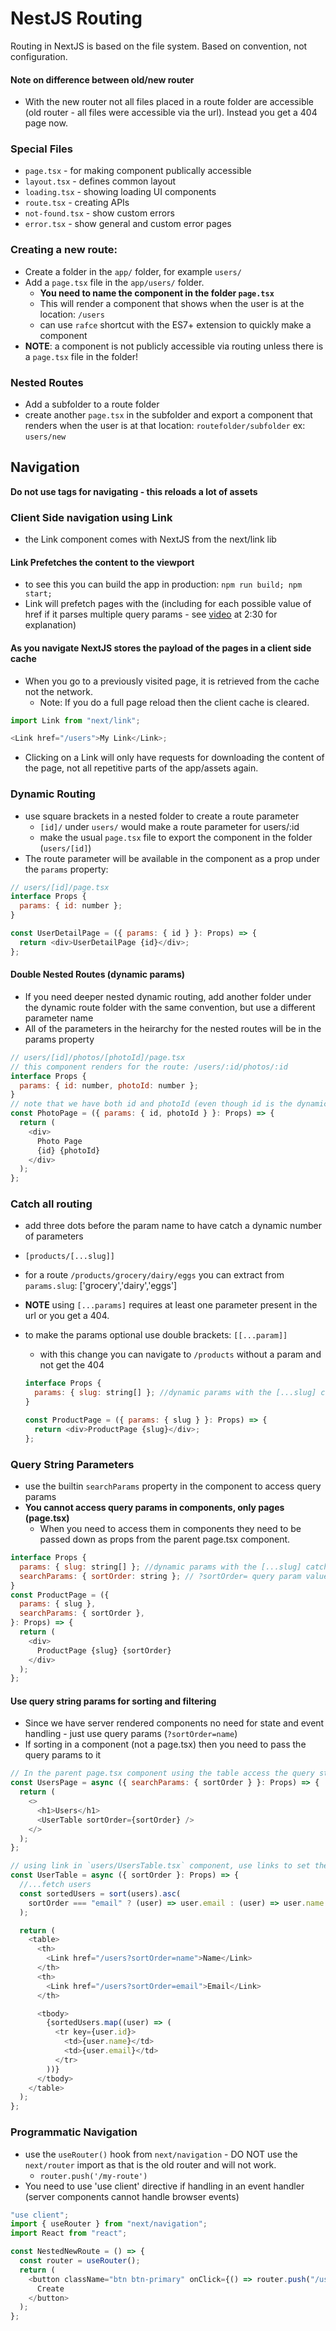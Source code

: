 # NestJS Routing

Routing in NextJS is based on the file system.
Based on convention, not configuration.

#### Note on difference between old/new router

- With the new router not all files placed in a route folder are accessible (old router - all files were accessible via the url). Instead you get a 404 page now.

### Special Files

- `page.tsx` - for making component publically accessible
- `layout.tsx` - defines common layout
- `loading.tsx` - showing loading UI components
- `route.tsx` - creating APIs
- `not-found.tsx` - show custom errors
- `error.tsx` - show general and custom error pages

### Creating a new route:

- Create a folder in the `app/` folder, for example `users/`
- Add a `page.tsx` file in the `app/users/` folder.
  - **You need to name the component in the folder `page.tsx`**
  - This will render a component that shows when the user is at the location: `/users`
  - can use `rafce` shortcut with the ES7+ extension to quickly make a component
- **NOTE**: a component is not publicly accessible via routing unless there is a `page.tsx` file in the folder!

### Nested Routes

- Add a subfolder to a route folder
- create another `page.tsx` in the subfolder and export a component that renders when the user is at that location: `routefolder/subfolder` ex: `users/new`

## Navigation

**Do not use <a> tags for navigating - this reloads a lot of assets**

### Client Side navigation using Link

- the Link component comes with NextJS from the next/link lib

#### Link Prefetches the content to the viewport

- to see this you can build the app in production: `npm run build; npm start;`
- Link will prefetch pages with the <Link> (including for each possible value of href if it parses multiple query params - see [video](https://members.codewithmosh.com/courses/mastering-next-js-13-with-typescript/lectures/49120320) at 2:30 for explanation)

#### As you navigate NextJS stores the payload of the pages in a client side cache

- When you go to a previously visited page, it is retrieved from the cache not the network.
  - Note: If you do a full page reload then the client cache is cleared.

```javascript
import Link from "next/link";

<Link href="/users">My Link</Link>;
```

- Clicking on a Link will only have requests for downloading the content of the page, not all repetitive parts of the app/assets again.

### Dynamic Routing

- use square brackets in a nested folder to create a route parameter
  - `[id]/` under `users/` would make a route parameter for users/:id
  - make the usual `page.tsx` file to export the component in the folder (`users/[id]`)
- The route parameter will be available in the component as a prop under the `params` property:

```javascript
// users/[id]/page.tsx
interface Props {
  params: { id: number };
}

const UserDetailPage = ({ params: { id } }: Props) => {
  return <div>UserDetailPage {id}</div>;
};
```

#### Double Nested Routes (dynamic params)

- If you need deeper nested dynamic routing, add another folder under the dynamic route folder with the same convention, but use a different parameter name
- All of the parameters in the heirarchy for the nested routes will be in the params property

```javascript
// users/[id]/photos/[photoId]/page.tsx
// this component renders for the route: /users/:id/photos/:id
interface Props {
  params: { id: number, photoId: number };
}
// note that we have both id and photoId (even though id is the dynamic param in the parent folder)
const PhotoPage = ({ params: { id, photoId } }: Props) => {
  return (
    <div>
      Photo Page
      {id} {photoId}
    </div>
  );
};
```

### Catch all routing

- add three dots before the param name to have catch a dynamic number of parameters
- `[products/[...slug]]`
- for a route `/products/grocery/dairy/eggs` you can extract from `params.slug`: ['grocery','dairy','eggs']
- **NOTE** using `[...params]` requires at least one parameter present in the url or you get a 404.
- to make the params optional use double brackets: `[[...param]]`

  - with this change you can navigate to `/products` without a param and not get the 404

  ```javascript
  interface Props {
    params: { slug: string[] }; //dynamic params with the [...slug] catch all route
  }

  const ProductPage = ({ params: { slug } }: Props) => {
    return <div>ProductPage {slug}</div>;
  };
  ```

### Query String Parameters

- use the builtin `searchParams` property in the component to access query params
- **You cannot access query params in components, only pages (page.tsx)**
  - When you need to access them in components they need to be passed down as props from the parent page.tsx component.

```javascript
interface Props {
  params: { slug: string[] }; //dynamic params with the [...slug] catch all route
  searchParams: { sortOrder: string }; // ?sortOrder= query param value
}
const ProductPage = ({
  params: { slug },
  searchParams: { sortOrder },
}: Props) => {
  return (
    <div>
      ProductPage {slug} {sortOrder}
    </div>
  );
};
```

#### Use query string params for sorting and filtering

- Since we have server rendered components no need for state and event handling - just use query params (`?sortOrder=name`)
- If sorting in a component (not a page.tsx) then you need to pass the query params to it

```javascript
// In the parent page.tsx component using the table access the query string params and pass down
const UsersPage = async ({ searchParams: { sortOrder } }: Props) => {
  return (
    <>
      <h1>Users</h1>
      <UserTable sortOrder={sortOrder} />
    </>
  );
};

// using link in `users/UsersTable.tsx` component, use links to set the query string params (extracted by parent page.tsx and passed down)
const UserTable = async ({ sortOrder }: Props) => {
  //...fetch users
  const sortedUsers = sort(users).asc(
    sortOrder === "email" ? (user) => user.email : (user) => user.name
  );

  return (
    <table>
      <th>
        <Link href="/users?sortOrder=name">Name</Link>
      </th>
      <th>
        <Link href="/users?sortOrder=email">Email</Link>
      </th>

      <tbody>
        {sortedUsers.map((user) => (
          <tr key={user.id}>
            <td>{user.name}</td>
            <td>{user.email}</td>
          </tr>
        ))}
      </tbody>
    </table>
  );
};
```

### Programmatic Navigation

- use the `useRouter()` hook from `next/navigation` - DO NOT use the `next/router` import as that is the old router and will not work.
  - `router.push('/my-route')`
- You need to use 'use client' directive if handling in an event handler (server components cannot handle browser events)

```javascript
"use client";
import { useRouter } from "next/navigation";
import React from "react";

const NestedNewRoute = () => {
  const router = useRouter();
  return (
    <button className="btn btn-primary" onClick={() => router.push("/users")}>
      Create
    </button>
  );
};
```
